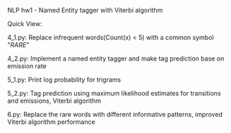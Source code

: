 NLP hw1 - Named Entity tagger with Viterbi algorithm

Quick View:

4_1.py: Replace infrequent words(Count(x) < 5) with a common symbol "_RARE_"

4_2.py: Implement a named entity tagger and make tag prediction base on emission rate

5_1.py: Print log probability for trigrams

5_2.py: Tag prediction using maximum likelihood estimates for transitions and emissions, Viterbi algorithm

6.py: Replace the rare words with different informative patterns, improved Viterbi
algorithm performance